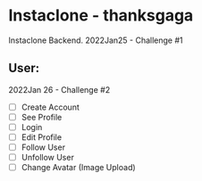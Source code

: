 # Instaclone - thanksgaga

Instaclone Backend.
2022Jan25 - Challenge #1

## User:

2022Jan 26 - Challenge #2

- [ ] Create Account
- [ ] See Profile
- [ ] Login
- [ ] Edit Profile
- [ ] Follow User
- [ ] Unfollow User
- [ ] Change Avatar (Image Upload)
